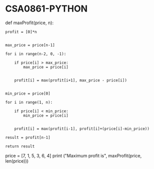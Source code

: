# CSA0861-PYTHON
def maxProfit(price, n):

	profit = [0]*n

	
	max_price = price[n-1]

	for i in range(n-2, 0, -1):

		if price[i] > max_price:
			max_price = price[i]

		
		profit[i] = max(profit[i+1], max_price - price[i])

	
	min_price = price[0]

	for i in range(1, n):

		if price[i] < min_price:
			min_price = price[i]

		
		profit[i] = max(profit[i-1], profit[i]+(price[i]-min_price))

	result = profit[n-1]

	return result


price = [7, 1, 5, 3, 6, 4]
print ("Maximum profit is", maxProfit(price, len(price)))

